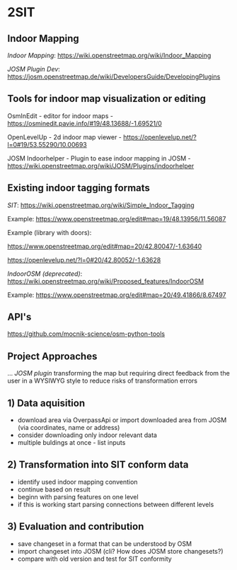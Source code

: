 # 2SIT

## Indoor Mapping
*Indoor Mapping*: 
https://wiki.openstreetmap.org/wiki/Indoor_Mapping

*JOSM Plugin Dev*: 
https://josm.openstreetmap.de/wiki/DevelopersGuide/DevelopingPlugins

## Tools for indoor map visualization or editing
OsmInEdit - editor for indoor maps - https://osminedit.pavie.info/#19/48.13688/-1.69521/0

OpenLevelUp - 2d indoor map viewer - https://openlevelup.net/?l=0#19/53.55290/10.00693

JOSM Indoorhelper - Plugin to ease indoor mapping in JOSM - https://wiki.openstreetmap.org/wiki/JOSM/Plugins/indoorhelper

## Existing indoor tagging formats

*SIT*: 
https://wiki.openstreetmap.org/wiki/Simple_Indoor_Tagging

Example: https://www.openstreetmap.org/edit#map=19/48.13956/11.56087

Example (library with doors):

https://www.openstreetmap.org/edit#map=20/42.80047/-1.63640

https://openlevelup.net/?l=0#20/42.80052/-1.63628

*IndoorOSM (deprecated)*: 
https://wiki.openstreetmap.org/wiki/Proposed_features/IndoorOSM

Example: https://www.openstreetmap.org/edit#map=20/49.41866/8.67497

## API's
https://github.com/mocnik-science/osm-python-tools


## Project Approaches
...
*JOSM plugin*
transforming the map but requiring direct feedback from the user in a WYSIWYG style to reduce risks of transformation errors

## 1) Data aquisition
- download area via OverpassApi or import downloaded area from JOSM (via coordinates, name or address)
- consider downloading only indoor relevant data
- multiple buldings at once - list inputs

## 2) Transformation into SIT conform data
- identify used indoor mapping convention
- continue based on result
- beginn with parsing features on one level
- if this is working start parsing connections between different levels

## 3) Evaluation and contribution
- save changeset in a format that can be understood by OSM
- import changeset into JOSM (cli? How does JOSM store changesets?)
- compare with old version and test for SIT conformity
